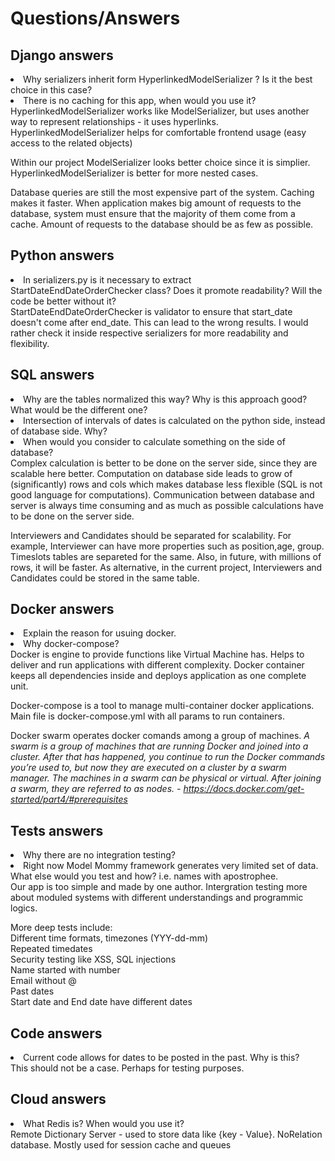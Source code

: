 # Questions/Answers  
## Django answers
<li>Why serializers inherit form HyperlinkedModelSerializer ? Is it the best choice in this case?</li>  
<li>There is no caching for this app, when would you use it?</li>  
HyperlinkedModelSerializer works like ModelSerializer, but uses another way to represent relationships - it uses hyperlinks.
HyperlinkedModelSerializer helps for comfortable frontend usage (easy access to the related objects)

Within our project ModelSerializer looks better choice since it is simplier. HyperlinkedModelSerializer is better for more nested cases.

Database queries are still the most expensive part of the system. Caching makes it faster. When application makes big amount of requests to the database, system must ensure that the majority of them come from a cache. Amount of requests to the database should be as few as possible.

## Python answers
<li>In serializers.py is it necessary to extract StartDateEndDateOrderChecker class? Does it promote readability? Will the code be better without it?</li>  
StartDateEndDateOrderChecker is validator to ensure that start_date doesn't come after end_date. This can lead to the wrong results. I would rather check it inside respective serializers for more readability and flexibility.

## SQL answers
<li>Why are the tables normalized this way? Why is this approach good? What would be the different one?</li>  
<li>Intersection of intervals of dates is calculated on the python side, instead of database side. Why?</li>  
<li>When would you consider to calculate something on the side of database?</li>  
Complex calculation is better to be done on the server side, since they are scalable here better. Computation on database side leads to grow of (significantly) rows and cols which makes database less flexible (SQL is not good language for computations). Communication between database and server is always time consuming and as much as possible calculations have to be done on the server side.

Interviewers and Candidates should be separated for scalability. For example, Interviewer can have more properties such as position,age, group. Timeslots tables are separeted for the same. Also, in future, with millions of rows, it will be faster. As alternative, in the current project, Interviewers and Candidates could be stored in the same table.

## Docker answers
<li>Explain the reason for usuing docker.</li>  
<li>Why docker-compose?</li>  
Docker is engine to provide functions like Virtual Machine has.
Helps to deliver and run applications with different complexity.
Docker container keeps all dependencies inside and deploys application as one complete unit.  

Docker-compose is a tool to manage multi-container docker applications. Main file is docker-compose.yml with all params to run containers.

Docker swarm operates docker comands among a group of machines.
<i>A swarm is a group of machines that are running Docker and joined into a cluster. After that has happened, you continue to run the Docker commands you’re used to, but now they are executed on a cluster by a swarm manager. The machines in a swarm can be physical or virtual. After joining a swarm, they are referred to as nodes. - https://docs.docker.com/get-started/part4/#prerequisites</i>

## Tests answers
<li>Why there are no integration testing?</li>  
<li>Right now Model Mommy framework generates very limited set of data. What else would you test and how? i.e. names with apostrophee.</li>  
Our app is too simple and made by one author.
Intergration testing more about moduled systems with different understandings and programmic logics.

More deep tests include:  
Different time formats, timezones (YYY-dd-mm)  
Repeated timedates  
Security testing like XSS, SQL injections  
Name started with number  
Email without @  
Past dates  
Start date and End date have different dates  

## Code answers
<li>Current code allows for dates to be posted in the past. Why is this?</li>  
This should not be a case. Perhaps for testing purposes.

## Cloud answers  
<li>What Redis is? When would you use it?</li>  
Remote Dictionary Server - used to store data like {key - Value}.
NoRelation database. 
Mostly used for session cache and queues